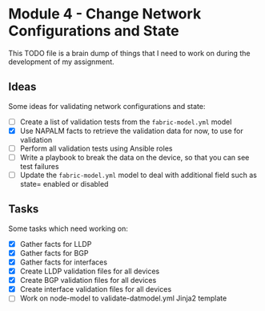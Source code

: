 # Module 4 - Change Network Configurations and State

This TODO file is a brain dump of things that I need to work on during the development of my assignment.

## Ideas

Some ideas for validating network configurations and state:

 - [ ] Create a list of validation tests from the `fabric-model.yml` model
 - [x] Use NAPALM facts to retrieve the validation data for now, to use for validation
 - [ ] Perform all validation tests using Ansible roles
 - [ ] Write a playbook to break the data on the device, so that you can see test failures
 - [ ] Update the `fabric-model.yml` model to deal with additional field such as state= enabled or disabled  

## Tasks

Some tasks which need working on:

- [x] Gather facts for LLDP
- [x] Gather facts for BGP
- [x] Gather facts for interfaces
- [x] Create LLDP validation files for all devices
- [x] Create BGP validation files for all devices
- [x] Create interface validation files for all devices
- [ ] Work on node-model to validate-datmodel.yml Jinja2 template